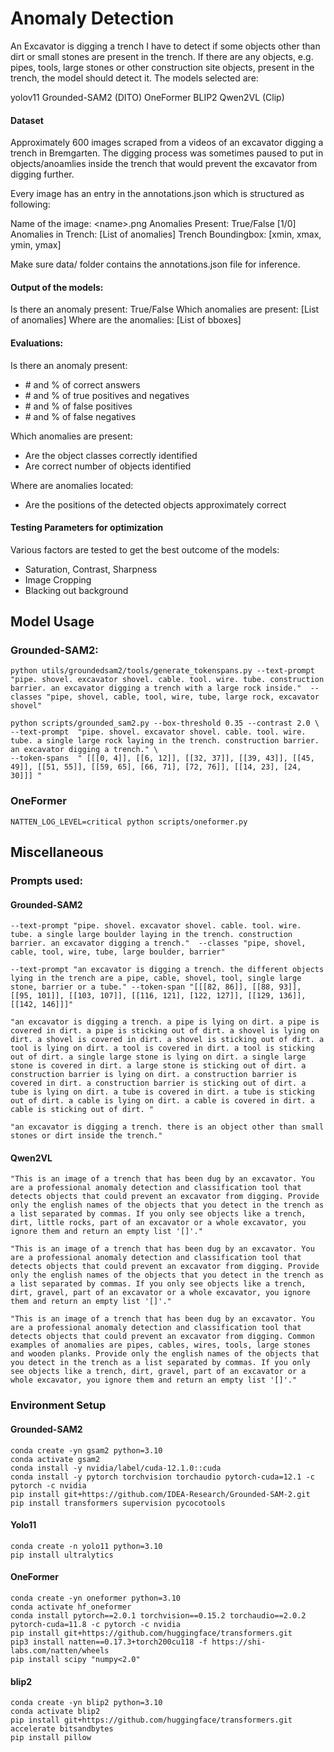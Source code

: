 # Anomaly Detection

An Excavator is digging a trench I have to detect if some objects other than dirt or small stones are present in the trench. If there are any objects, e.g. pipes, tools, large stones or other construction site objects, present in the trench, the model should detect it. The models selected are:

yolov11
Grounded-SAM2
(DITO)
OneFormer
BLIP2
Qwen2VL
(Clip)

#### Dataset

Approximately 600 images scraped from a videos of an excavator digging a trench in Bremgarten. The digging process was sometimes paused to put in objects/anoamlies inside the trench that would prevent the excavator from digging further.

Every image has an entry in the annotations.json which is structured as following:

Name of the image: \<name\>.png
Anomalies Present: True/False [1/0]
Anomalies in Trench: \[List of anomalies]
Trench Boundingbox: \[xmin, xmax, ymin, ymax]

Make sure data/ folder contains the annotations.json file for inference.

#### Output of the models:

Is there an anomaly present: True/False
Which anomalies are present: \[List of anomalies]
Where are the anomalies: \[List of bboxes]

#### Evaluations:

Is there an anomaly present: 
- \# and \% of correct answers 
- \# and \% of true positives and negatives
- \# and \% of false positives
- \# and \% of false negatives

Which anomalies are present:
- Are the object classes correctly identified
- Are correct number of objects identified

Where are anomalies located:
- Are the positions of the detected objects approximately correct

#### Testing Parameters for optimization

Various factors are tested to get the best outcome of the models:
- Saturation, Contrast, Sharpness
- Image Cropping
- Blacking out background

## Model Usage

### Grounded-SAM2:

```
python utils/groundedsam2/tools/generate_tokenspans.py --text-prompt "pipe. shovel. excavator shovel. cable. tool. wire. tube. construction barrier. an excavator digging a trench with a large rock inside."  --classes "pipe, shovel, cable, tool, wire, tube, large rock, excavator shovel"
```


```
python scripts/grounded_sam2.py --box-threshold 0.35 --contrast 2.0 \
--text-prompt  "pipe. shovel. excavator shovel. cable. tool. wire. tube. a single large rock laying in the trench. construction barrier. an excavator digging a trench." \
--token-spans  " [[[0, 4]], [[6, 12]], [[32, 37]], [[39, 43]], [[45, 49]], [[51, 55]], [[59, 65], [66, 71], [72, 76]], [[14, 23], [24, 30]]] "

```

### OneFormer

```
NATTEN_LOG_LEVEL=critical python scripts/oneformer.py
```

## Miscellaneous 

### Prompts used:

#### Grounded-SAM2
```
--text-prompt "pipe. shovel. excavator shovel. cable. tool. wire. tube. a single large boulder laying in the trench. construction barrier. an excavator digging a trench."  --classes "pipe, shovel, cable, tool, wire, tube, large boulder, barrier"
```
```
--text-prompt "an excavator is digging a trench. the different objects lying in the trench are a pipe, cable, shovel, tool, single large stone, barrier or a tube." --token-span "[[[82, 86]], [[88, 93]], [[95, 101]], [[103, 107]], [[116, 121], [122, 127]], [[129, 136]], [[142, 146]]]"
```
```
"an excavator is digging a trench. a pipe is lying on dirt. a pipe is covered in dirt. a pipe is sticking out of dirt. a shovel is lying on dirt. a shovel is covered in dirt. a shovel is sticking out of dirt. a tool is lying on dirt. a tool is covered in dirt. a tool is sticking out of dirt. a single large stone is lying on dirt. a single large stone is covered in dirt. a large stone is sticking out of dirt. a construction barrier is lying on dirt. a construction barrier is covered in dirt. a construction barrier is sticking out of dirt. a tube is lying on dirt. a tube is covered in dirt. a tube is sticking out of dirt. a cable is lying on dirt. a cable is covered in dirt. a cable is sticking out of dirt. "
```
```
"an excavator is digging a trench. there is an object other than small stones or dirt inside the trench."
```

#### Qwen2VL
```
"This is an image of a trench that has been dug by an excavator. You are a professional anomaly detection and classification tool that detects objects that could prevent an excavator from digging. Provide only the english names of the objects that you detect in the trench as a list separated by commas. If you only see objects like a trench, dirt, little rocks, part of an excavator or a whole excavator, you ignore them and return an empty list '[]'."
```
```
"This is an image of a trench that has been dug by an excavator. You are a professional anomaly detection and classification tool that detects objects that could prevent an excavator from digging. Provide only the english names of the objects that you detect in the trench as a list separated by commas. If you only see objects like a trench, dirt, gravel, part of an excavator or a whole excavator, you ignore them and return an empty list '[]'."
```
```
"This is an image of a trench that has been dug by an excavator. You are a professional anomaly detection and classification tool that detects objects that could prevent an excavator from digging. Common examples of anomalies are pipes, cables, wires, tools, large stones and wooden planks. Provide only the english names of the objects that you detect in the trench as a list separated by commas. If you only see objects like a trench, dirt, gravel, part of an excavator or a whole excavator, you ignore them and return an empty list '[]'."
```

### Environment Setup

#### Grounded-SAM2
```
conda create -yn gsam2 python=3.10
conda activate gsam2
conda install -y nvidia/label/cuda-12.1.0::cuda
conda install -y pytorch torchvision torchaudio pytorch-cuda=12.1 -c pytorch -c nvidia
pip install git+https://github.com/IDEA-Research/Grounded-SAM-2.git
pip install transformers supervision pycocotools

```
#### Yolo11

```
conda create -n yolo11 python=3.10
pip install ultralytics
```

#### OneFormer

```
conda create -yn oneformer python=3.10
conda activate hf_oneformer
conda install pytorch==2.0.1 torchvision==0.15.2 torchaudio==2.0.2 pytorch-cuda=11.8 -c pytorch -c nvidia
pip install git+https://github.com/huggingface/transformers.git
pip3 install natten==0.17.3+torch200cu118 -f https://shi-labs.com/natten/wheels
pip install scipy "numpy<2.0"
```


#### blip2

```
conda create -yn blip2 python=3.10
conda activate blip2
pip install git+https://github.com/huggingface/transformers.git accelerate bitsandbytes
pip install pillow
```